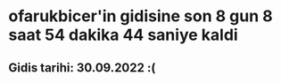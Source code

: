 # ofarukbicer'in gidisine son 8 gun 8 saat 54 dakika 44 saniye kaldi

## Gidis tarihi: 30.09.2022 :(
